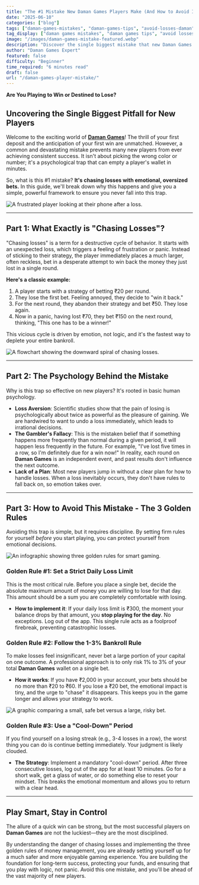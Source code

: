 ```yaml
---
title: "The #1 Mistake New Daman Games Players Make (And How to Avoid It)"
date: "2025-06-10"
categories: ["blog"]
tags: ["daman-games-mistakes", "daman-games-tips", "avoid-losses-daman", "responsible-gaming", "daman-strategy"]
tag_display: ["daman games mistakes", "daman games tips", "avoid losses daman", "responsible gaming", "daman strategy"]
image: "/images/daman-games-mistake-featured.webp"
description: "Discover the single biggest mistake that new Daman Games players make and learn the crucial strategies to avoid it. Protect your bankroll, play smarter, and increase your chances of success."
author: "Daman Games Expert"
featured: false
difficulty: "Beginner"
time_required: "6 minutes read"
draft: false
url: "/daman-games-player-mistake/"
---
```


**Are You Playing to Win or Destined to Lose?**
## Uncovering the Single Biggest Pitfall for New Players

Welcome to the exciting world of [**Daman Games**](https://daman-game.world "Daman Games")! The thrill of your first deposit and the anticipation of your first win are unmatched. However, a common and devastating mistake prevents many new players from ever achieving consistent success. It isn't about picking the wrong color or number; it's a psychological trap that can empty a player's wallet in minutes.

So, what is this #1 mistake? **It's chasing losses with emotional, oversized bets.** In this guide, we'll break down why this happens and give you a simple, powerful framework to ensure you never fall into this trap.

![A frustrated player looking at their phone after a loss.](/images/daman-games-mistake-featured.webp)

---

## Part 1: What Exactly is "Chasing Losses"?

"Chasing losses" is a term for a destructive cycle of behavior. It starts with an unexpected loss, which triggers a feeling of frustration or panic. Instead of sticking to their strategy, the player immediately places a much larger, often reckless, bet in a desperate attempt to win back the money they just lost in a single round.

**Here's a classic example:**
1.  A player starts with a strategy of betting ₹20 per round.
2.  They lose the first bet. Feeling annoyed, they decide to "win it back."
3.  For the next round, they abandon their strategy and bet ₹50. They lose again.
4.  Now in a panic, having lost ₹70, they bet ₹150 on the next round, thinking, "This one has to be a winner!"

This vicious cycle is driven by emotion, not logic, and it's the fastest way to deplete your entire bankroll.

![A flowchart showing the downward spiral of chasing losses.](/images/vicious-cycle-chasing-losses.webp)

---

## Part 2: The Psychology Behind the Mistake

Why is this trap so effective on new players? It's rooted in basic human psychology.

* **Loss Aversion**: Scientific studies show that the pain of losing is psychologically about twice as powerful as the pleasure of gaining. We are hardwired to want to undo a loss immediately, which leads to irrational decisions.
* **The Gambler's Fallacy**: This is the mistaken belief that if something happens more frequently than normal during a given period, it will happen less frequently in the future. For example, "I've lost five times in a row, so I'm definitely due for a win now!" In reality, each round on **Daman Games** is an independent event, and past results don't influence the next outcome.
* **Lack of a Plan**: Most new players jump in without a clear plan for how to handle losses. When a loss inevitably occurs, they don't have rules to fall back on, so emotion takes over.

---

## Part 3: How to Avoid This Mistake - The 3 Golden Rules

Avoiding this trap is simple, but it requires discipline. By setting firm rules for yourself *before* you start playing, you can protect yourself from emotional decisions.

![An infographic showing three golden rules for smart gaming.](/images/three-golden-rules.webp)

### Golden Rule #1: Set a Strict Daily Loss Limit
This is the most critical rule. Before you place a single bet, decide the absolute maximum amount of money you are willing to lose for that day. This amount should be a sum you are completely comfortable with losing.
* **How to implement it**: If your daily loss limit is ₹300, the moment your balance drops by that amount, you **stop playing for the day**. No exceptions. Log out of the app. This single rule acts as a foolproof firebreak, preventing catastrophic losses.

### Golden Rule #2: Follow the 1-3% Bankroll Rule
To make losses feel insignificant, never bet a large portion of your capital on one outcome. A professional approach is to only risk 1% to 3% of your total **Daman Games** wallet on a single bet.
* **How it works**: If you have ₹2,000 in your account, your bets should be no more than ₹20 to ₹60. If you lose a ₹20 bet, the emotional impact is tiny, and the urge to "chase" it disappears. This keeps you in the game longer and allows your strategy to work.

![A graphic comparing a small, safe bet versus a large, risky bet.](/images/safe-vs-risky-bet.webp)

### Golden Rule #3: Use a "Cool-Down" Period
If you find yourself on a losing streak (e.g., 3-4 losses in a row), the worst thing you can do is continue betting immediately. Your judgment is likely clouded.
* **The Strategy**: Implement a mandatory "cool-down" period. After three consecutive losses, log out of the app for at least 10 minutes. Go for a short walk, get a glass of water, or do something else to reset your mindset. This breaks the emotional momentum and allows you to return with a clear head.

---

## Play Smart, Stay in Control

The allure of a quick win can be strong, but the most successful players on **Daman Games** are not the luckiest—they are the most disciplined.

By understanding the danger of chasing losses and implementing the three golden rules of money management, you are already setting yourself up for a much safer and more enjoyable gaming experience. You are building the foundation for long-term success, protecting your funds, and ensuring that you play with logic, not panic. Avoid this one mistake, and you'll be ahead of the vast majority of new players.